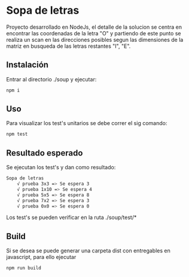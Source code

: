 # Sopa de letras

Proyecto desarrollado en NodeJs, el detalle de la solucion se centra en encontrar las coordenadas de la letra "O" y partiendo de este punto se realiza un scan en las direcciones posibles segun las dimensiones de la matriz en busqueda de las letras restantes "I", "E".
 
## Instalación

Entrar al directorio ./soup y ejecutar:

```bash
npm i
```

## Uso
Para visualizar los test's unitarios se debe correr el sig comando:

```bash
npm test
```

## Resultado esperado
Se ejecutan los test's y dan como resultado:

```bash
Sopa de letras
    √ prueba 3x3 => Se espera 3
    √ prueba 1x10 => Se espera 4
    √ prueba 5x5 => Se espera 8
    √ prueba 7x2 => Se espera 3
    √ prueba 0x0 => Se espera 0
```
Los test's se pueden verificar en la ruta ./soup/test/*

## Build
Si se desea se puede generar una carpeta dist con entregables en javascript, para ello ejecutar

```bash
npm run build
```
